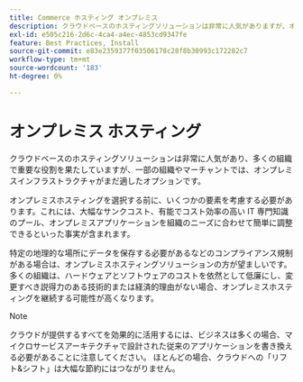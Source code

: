 ```yaml
---
title: Commerce ホスティング オンプレミス
description: クラウドベースのホスティングソリューションは非常に人気がありますが、オンプレミスホスティングは e コマースプロジェクトに適している場合があります。
exl-id: e505c216-2d6c-4ca4-a4ec-4853cd9347fe
feature: Best Practices, Install
source-git-commit: e83e2359377f03506178c28f8b30993c172282c7
workflow-type: tm+mt
source-wordcount: '183'
ht-degree: 0%

---
```


# オンプレミス ホスティング

クラウドベースのホスティングソリューションは非常に人気があり、多くの組織で重要な役割を果たしていますが、一部の組織やマーチャントでは、オンプレミスインフラストラクチャがまだ適したオプションです。

オンプレミスホスティングを選択する前に、いくつかの要素を考慮する必要があります。これには、大幅なサンクコスト、有能でコスト効率の高い IT 専門知識のプール、オンプレミスアプリケーションを組織のニーズに合わせて簡単に調整できるといった事実が含まれます。

特定の地理的な場所にデータを保存する必要があるなどのコンプライアンス規制がある場合は、オンプレミスホスティングソリューションの方が望ましいです。 多くの組織は、ハードウェアとソフトウェアのコストを依然として低廉にし、変更すべき説得力のある技術的または経済的理由がない場合、オンプレミスホスティングを継続する可能性が高くなります。

>[!NOTE]
>
>クラウドが提供するすべてを効果的に活用するには、ビジネスは多くの場合、マイクロサービスアーキテクチャで設計された従来のアプリケーションを書き換える必要があることに注意してください。 ほとんどの場合、クラウドへの「リフト&amp;シフト」は大幅な節約にはつながりません。
